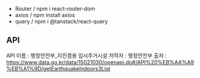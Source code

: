 - Router / npm i react-router-dom
- axios / npm install axios
- query / npm i @tanstack/react-query

## API
API 이름 : 행정안전부_지진겸용 임시주거시설
저작자 : 행정안전부
출처 : https://www.data.go.kr/data/15021030/openapi.do#/API%20%EB%AA%A9%EB%A1%9D/getEarthquakeIndoors3List
